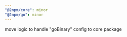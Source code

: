 ```yaml
---
"@2npm/core": minor
"@2npm/go": minor
---
```


move logic to handle "goBinary" config to core package
